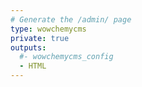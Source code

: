 ```yaml
---
# Generate the /admin/ page
type: wowchemycms
private: true
outputs:
  #- wowchemycms_config
  - HTML
---
```

